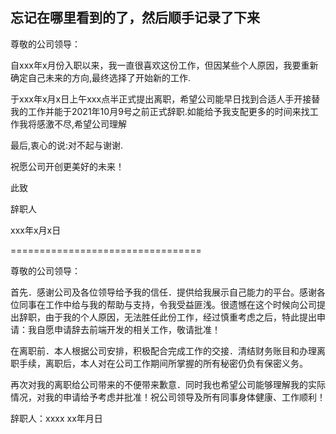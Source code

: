 
## 忘记在哪里看到的了，然后顺手记录了下来

尊敬的公司领导：

  自xxx年x月份入职以来，我一直很喜欢这份工作，但因某些个人原因，我要重新确定自己未来的方向,最终选择了开始新的工作.
  
  于xxx年x月x日上午xxx点半正式提出离职，希望公司能早日找到合适人手开接替我的工作并能于2021年10月9号之前正式辞职.如能给予我支配更多的时间来找工作我将感激不尽,希望公司理解
  
  最后,衷心的说:对不起与谢谢.
  
  祝愿公司开创更美好的未来！
  
  此致
  
  辞职人
  
  xxx年x月x日





=================================


尊敬的公司领导：

首先．感谢公司及各位领导给予我的信任．提供给我展示自己能力的平台。感谢各位同事在工作中给与我的帮助与支持，令我受益匪浅。很遗憾在这个时候向公司提出辞职，由于我的个人原因，无法胜任此份工作，经过慎重考虑之后，特此提出申请：我自愿申请辞去前端开发的相关工作，敬请批准！

在离职前．本人根据公司安排，积极配合完成工作的交接．清结财务账目和办理离职手续，离职后，本人对在公司工作期间所掌握的所有秘密仍负有保密义务。

再次对我的离职给公司带来的不便带来歉意．同时我也希望公司能够理解我的实际情况，对我的申请给予考虑并批准！祝公司领导及所有同事身体健康、工作顺利！

辞职人：xxxx
xx年月日






